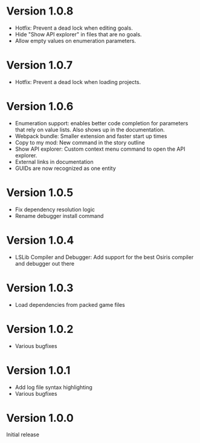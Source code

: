 # Version 1.0.8

- Hotfix: Prevent a dead lock when editing goals.
- Hide "Show API explorer" in files that are no goals.
- Allow empty values on enumeration parameters.

# Version 1.0.7

- Hotfix: Prevent a dead lock when loading projects.

# Version 1.0.6

- Enumeration support: enables better code completion for parameters that rely on value lists. Also shows up in the documentation.
- Webpack bundle: Smaller extension and faster start up times
- Copy to my mod: New command in the story outline
- Show API explorer: Custom context menu command to open the API explorer.
- External links in documentation
- GUIDs are now recognized as one entity

# Version 1.0.5

- Fix dependency resolution logic
- Rename debugger install command

# Version 1.0.4

- LSLib Compiler and Debugger: Add support for the best Osiris compiler and debugger out there

# Version 1.0.3

- Load dependencies from packed game files

# Version 1.0.2

- Various bugfixes

# Version 1.0.1

- Add log file syntax highlighting
- Various bugfixes

# Version 1.0.0

Initial release
